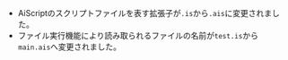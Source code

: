 - AiScriptのスクリプトファイルを表す拡張子が`.is`から`.ais`に変更されました。
- ファイル実行機能により読み取られるファイルの名前が`test.is`から`main.ais`へ変更されました。
